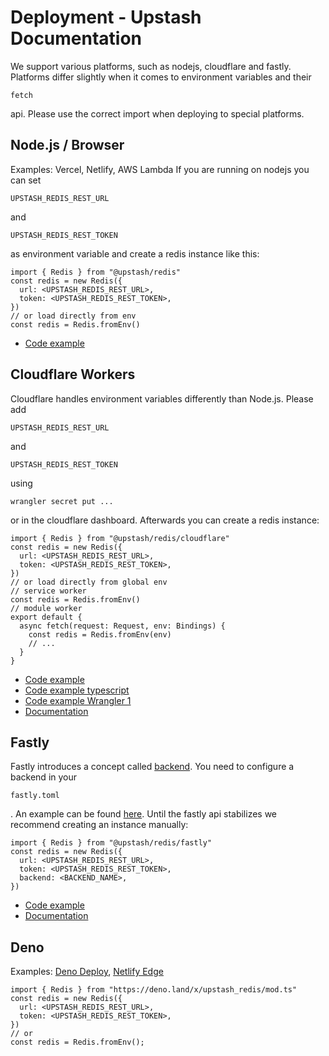 # Deployment - Upstash Documentation

We support various platforms, such as nodejs, cloudflare and fastly. Platforms differ slightly when it comes to environment variables and their 
```
fetch
```
 api. Please use the correct import when deploying to special platforms.

## Node.js / Browser

Examples: Vercel, Netlify, AWS Lambda If you are running on nodejs you can set 
```
UPSTASH_REDIS_REST_URL
```
 and 
```
UPSTASH_REDIS_REST_TOKEN
```
 as environment variable and create a redis instance like this:

```
import { Redis } from "@upstash/redis"
const redis = new Redis({
  url: <UPSTASH_REDIS_REST_URL>,
  token: <UPSTASH_REDIS_REST_TOKEN>,
})
// or load directly from env
const redis = Redis.fromEnv()

```

-   [Code example](https://github.com/upstash/upstash-redis/blob/main/examples/nodejs)

## Cloudflare Workers

Cloudflare handles environment variables differently than Node.js. Please add 
```
UPSTASH_REDIS_REST_URL
```
 and 
```
UPSTASH_REDIS_REST_TOKEN
```
 using 
```
wrangler secret put ...
```
 or in the cloudflare dashboard. Afterwards you can create a redis instance:

```
import { Redis } from "@upstash/redis/cloudflare"
const redis = new Redis({
  url: <UPSTASH_REDIS_REST_URL>,
  token: <UPSTASH_REDIS_REST_TOKEN>,
})
// or load directly from global env
// service worker
const redis = Redis.fromEnv()
// module worker
export default {
  async fetch(request: Request, env: Bindings) {
    const redis = Redis.fromEnv(env)
    // ...
  }
}

```

-   [Code example](https://github.com/upstash/upstash-redis/tree/main/examples/cloudflare-workers)
-   [Code example typescript](https://github.com/upstash/upstash-redis/tree/main/examples/cloudflare-workers-with-typescript)
-   [Code example Wrangler 1](https://github.com/upstash/upstash-redis/tree/main/examples/cloudflare-workers-with-wrangler-1)
-   [Documentation](https://docs.upstash.com/redis/tutorials/cloudflare_workers_with_redis)

## Fastly

Fastly introduces a concept called [backend](https://developer.fastly.com/reference/api/services/backend/). You need to configure a backend in your 
```
fastly.toml
```
. An example can be found [here](https://github.com/upstash/upstash-redis/blob/main/examples/fastly/fastly.toml). Until the fastly api stabilizes we recommend creating an instance manually:

```
import { Redis } from "@upstash/redis/fastly"
const redis = new Redis({
  url: <UPSTASH_REDIS_REST_URL>,
  token: <UPSTASH_REDIS_REST_TOKEN>,
  backend: <BACKEND_NAME>,
})

```

-   [Code example](https://github.com/upstash/upstash-redis/tree/main/examples/fastly)
-   [Documentation](https://blog.upstash.com/fastly-compute-edge-with-redis)

## Deno

Examples: [Deno Deploy](https://deno.com/deploy), [Netlify Edge](https://www.netlify.com/products/edge/)

```
import { Redis } from "https://deno.land/x/upstash_redis/mod.ts"
const redis = new Redis({
  url: <UPSTASH_REDIS_REST_URL>,
  token: <UPSTASH_REDIS_REST_TOKEN>,
})
// or
const redis = Redis.fromEnv();

```
